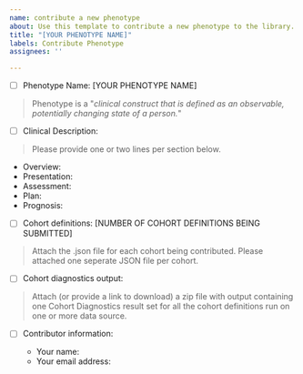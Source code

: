 ```yaml
---
name: contribute a new phenotype
about: Use this template to contribute a new phenotype to the library.
title: "[YOUR PHENOTYPE NAME]"
labels: Contribute Phenotype
assignees: ''

---
```


- [ ] Phenotype Name: [YOUR PHENOTYPE NAME]
> Phenotype is a "_clinical construct that is defined as an observable, potentially changing state of a person._"

- [ ] Clinical Description:
> Please provide one or two lines per section below.

- Overview: 
- Presentation: 
- Assessment:
- Plan:
- Prognosis:

- [ ] Cohort definitions: [NUMBER OF COHORT DEFINITIONS BEING SUBMITTED]
> Attach the .json file for each cohort being contributed. Please attached one seperate JSON file per cohort.


- [ ] Cohort diagnostics output: 
> Attach (or provide a link to download) a zip file with output containing one Cohort Diagnostics result set for all the cohort definitions run on one or more data source.


- [ ] Contributor information: 

    - Your name:
    - Your email address:
